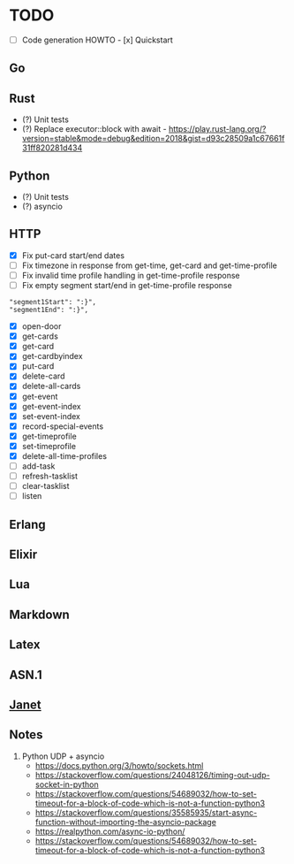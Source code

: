 # TODO

- [ ] Code generation HOWTO
      - [x] Quickstart

## Go

## Rust
- (?) Unit tests
- (?) Replace executor::block with await
      - https://play.rust-lang.org/?version=stable&mode=debug&edition=2018&gist=d93c28509a1c67661f31ff820281d434

## Python
- (?) Unit tests
- (?) asyncio

## HTTP
- [x] Fix put-card start/end dates
- [ ] Fix timezone in response from get-time, get-card and get-time-profile
- [ ] Fix invalid time profile handling in get-time-profile response
- [ ] Fix empty segment start/end in get-time-profile response
```
"segment1Start": ":}",
"segment1End": ":}",
```
- [x] open-door
- [x] get-cards
- [x] get-card
- [x] get-cardbyindex
- [x] put-card
- [x] delete-card
- [x] delete-all-cards
- [x] get-event
- [x] get-event-index
- [x] set-event-index
- [x] record-special-events
- [x] get-timeprofile
- [x] set-timeprofile
- [x] delete-all-time-profiles
- [ ] add-task
- [ ] refresh-tasklist
- [ ] clear-tasklist
- [ ] listen

## Erlang

## Elixir

## Lua

## Markdown

## Latex

## ASN.1

## [Janet](https://janet-lang.org)

## Notes

1. Python UDP + asyncio
   - https://docs.python.org/3/howto/sockets.html
   - https://stackoverflow.com/questions/24048126/timing-out-udp-socket-in-python
   - https://stackoverflow.com/questions/54689032/how-to-set-timeout-for-a-block-of-code-which-is-not-a-function-python3
   - https://stackoverflow.com/questions/35585935/start-async-function-without-importing-the-asyncio-package
   - https://realpython.com/async-io-python/
   - https://stackoverflow.com/questions/54689032/how-to-set-timeout-for-a-block-of-code-which-is-not-a-function-python3
